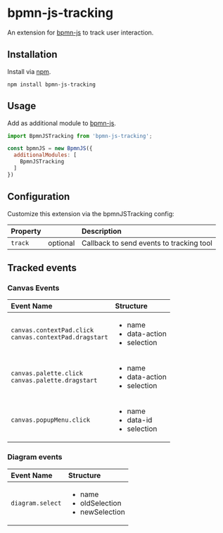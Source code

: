 # bpmn-js-tracking

An extension for [bpmn-js](https://github.com/bpmn-io/bpmn-js) to track user interaction.


## Installation

Install via [npm](http://npmjs.com/).

```
npm install bpmn-js-tracking
```


## Usage

Add as additional module to [bpmn-js](https://github.com/bpmn-io/bpmn-js).

```javascript
import BpmnJSTracking from 'bpmn-js-tracking';

const bpmnJS = new BpmnJS({
  additionalModules: [
    BpmnJSTracking
  ]
})
```
## Configuration
Customize this extension via the bpmnJSTracking config:

| Property | | Description |
| :--- | :--- |:--- |
| `track` | optional | Callback to send events to tracking tool |

## Tracked events

### Canvas Events

| Event Name | Structure |
| :--- | :--- |
| `canvas.contextPad.click` <br> `canvas.contextPad.dragstart`| <ul><li>name</li><li>data-action</li><li>selection</li></ul>|
| `canvas.palette.click` <br> `canvas.palette.dragstart`| <ul><li>name</li><li>data-action</li><li>selection</li></ul>|
| `canvas.popupMenu.click` | <ul><li>name</li><li>data-id</li><li>selection</li></ul>|

### Diagram events

| Event Name | Structure |
| :--- | :--- |
| `diagram.select`| <ul><li>name</li><li>oldSelection</li><li>newSelection</li></ul>|